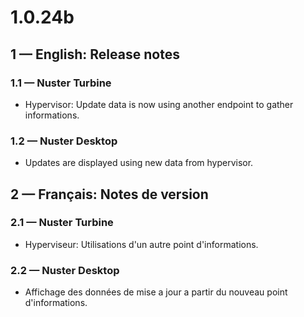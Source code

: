 # **1.0.24b**

## **1 — English: Release notes**

### 1.1 — Nuster Turbine

- Hypervisor: Update data is now using another endpoint to gather informations.

### 1.2 — Nuster Desktop

- Updates are displayed using new data from hypervisor.

## **2 — Français: Notes de version**

### 2.1 — Nuster Turbine

- Hyperviseur: Utilisations d'un autre point d'informations.

### 2.2 — Nuster Desktop

- Affichage des données de mise a jour a partir du nouveau point d'informations.
